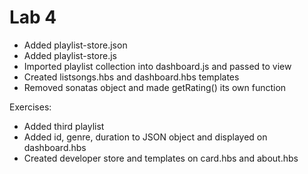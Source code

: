 Lab 4
=================

- Added playlist-store.json
- Added playlist-store.js
- Imported playlist collection into dashboard.js and passed to view
- Created listsongs.hbs and dashboard.hbs templates
- Removed sonatas object and made getRating() its own function

Exercises:
- Added third playlist
- Added id, genre, duration to JSON object and displayed on dashboard.hbs
- Created developer store and templates on card.hbs and about.hbs